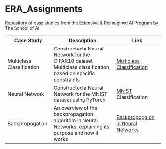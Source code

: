 # ERA_Assignments
Repository of case studies from the Extensive &amp; Reimagined AI Program by The School of AI

| Case Study | Description | Link |
|------------|-------------|--------|
| Multiclass Classification | Constructed a Neural Network for the CIFAR10 dataset Multiclass classification, based on specific constraints | [Multiclass Classification](https://github.com/bala1802/ERA/tree/main/Session-9) |
| Neural Network | Constructed a Neural Network for the MNIST dataset using PyTorch | [MNIST Classification](https://github.com/bala1802/ERA/tree/main/Session-5) |
| Backpropogation | An overview of the backpropagation algorithm in Neural Networks, explaining its purpose and how it works | [Backpropogaion in Neural Networks](https://github.com/bala1802/ERA/tree/main/Session-6/Part-1) |
